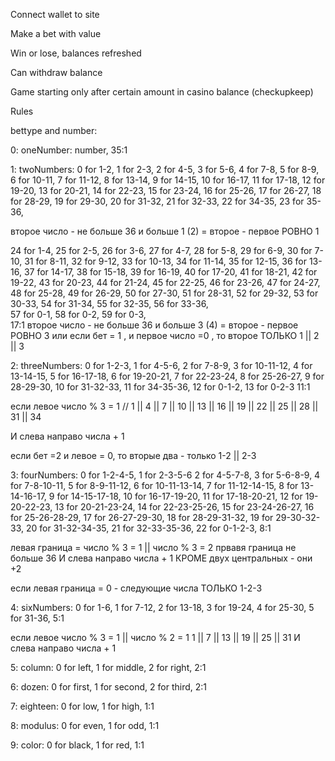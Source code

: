 Connect wallet to site

Make a bet with value

Win or lose, balances refreshed

Can withdraw balance

Game starting only after certain amount in casino balance (checkupkeep)


Rules

bettype and number:

0: oneNumber: number,  35:1

1: twoNumbers: 0 for 1-2, 1 for 2-3, 2 for 4-5, 3 for 5-6, 4 for 7-8, 5 for 8-9, 6 for 10-11, 7 for 11-12, 8 for 13-14, 
9 for 14-15, 10 for 16-17, 11 for 17-18, 12 for 19-20, 13 for 20-21, 14 for 22-23, 15 for 23-24, 16 for 25-26, 17 for 26-27, 18 for 28-29, 19 for 29-30, 20 for 31-32, 21 for 32-33, 22 for 34-35, 23 for 35-36, 

второе число - не больше 36 и больше 1 (2) = второе - первое РОВНО 1

24 for 1-4, 25 for 2-5, 26 for 3-6, 27 for 4-7, 28 for 5-8, 29 for 6-9, 30 for 7-10, 31 for 8-11, 32 for 9-12, 33 for 10-13, 34 for 11-14, 35 for 12-15, 36 for 13-16, 37 for 14-17, 38 for 15-18, 39 for 16-19, 40 for 17-20, 41 for 18-21, 42 for 19-22, 43 for 20-23, 44 for 21-24, 45 for 22-25, 46 for 23-26, 47 for 24-27, 48 for 25-28, 49 for 26-29, 50 for 27-30, 51 for 28-31, 52 for 29-32, 53 for 30-33, 54 for 31-34, 55 for 32-35, 56 for 33-36,  
57 for 0-1, 58 for 0-2, 59 for 0-3,  
                                                              17:1
второе число - не больше 36 и больше 3 (4) = второе - первое РОВНО 3
или если бет = 1 , и первое число =0 , то второе ТОЛЬКО 1 || 2 || 3 

2: threeNumbers: 0 for 1-2-3, 1 for 4-5-6, 2 for 7-8-9, 3 for 10-11-12, 
4 for 13-14-15, 5 for 16-17-18, 6 for 19-20-21, 7 for 22-23-24, 
8 for 25-26-27, 9 for 28-29-30, 10 for 31-32-33, 11 for 34-35-36, 12 for 0-1-2, 13 for 0-2-3            11:1


если левое число % 3 = 1  // 1 || 4 || 7 || 10 ||  13 || 16 || 19 || 22 || 25 || 28 || 31 || 34 

И
слева направо числа + 1

если бет =2  и левое = 0, то вторые два - только 1-2 || 2-3

3: fourNumbers: 0 for 1-2-4-5, 1 for 2-3-5-6 2 for 4-5-7-8, 
3 for 5-6-8-9, 4 for 7-8-10-11, 5 for 8-9-11-12, 
6 for 10-11-13-14, 7 for 11-12-14-15, 8 for 13-14-16-17, 
9 for 14-15-17-18, 10 for 16-17-19-20, 11 for 17-18-20-21,
12 for 19-20-22-23, 13 for 20-21-23-24, 14 for 22-23-25-26, 15 for 23-24-26-27, 16 for 25-26-28-29, 17 for 26-27-29-30, 18 for 28-29-31-32, 19 for 29-30-32-33, 20 for 31-32-34-35, 21 for 32-33-35-36, 22 for 0-1-2-3,             8:1

левая граница = число % 3 = 1 || число % 3 = 2
првавя граница не больше 36
И
слева направо числа + 1 КРОМЕ двух центральных - они +2



если левая граница = 0 - следующие числа ТОЛЬКО 1-2-3


4: sixNumbers: 0 for 1-6, 1 for 7-12, 2 for 13-18, 3 for 19-24, 4 for 25-30, 5 for 31-36,        5:1

если левое число % 3 = 1 || число % 2 = 1    1 || 7 || 13 || 19 || 25 || 31 
И
слева направо числа + 1


5: column: 0 for left, 1 for middle, 2 for right,     2:1 

6: dozen: 0 for first, 1 for second, 2 for third,     2:1

7: eighteen: 0 for low, 1 for high,     1:1
 
8: modulus: 0 for even, 1 for odd,      1:1

9: color: 0 for black, 1 for red,       1:1


